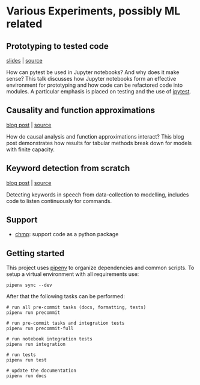 # Various Experiments, possibly ML related

## Prototyping to tested code

[slides](https://htmlpreview.github.io/?https://github.com/chmp/misc-exp/blob/master/20181026-TestingInJupyter/resources/IPyTestIntro.slides.html#/) |
[source](./20181026-TestingInJupyter)

How can pytest be used in Jupyter notebooks? And why does it make sense? This
talk discusses how Jupyter notebooks form an effective environment for
prototyping and how code can be refactored code into modules. A particular
emphasis is placed on testing and the use of
[ipytest](https://github.com/chmp/ipytest).

## Causality and function approximations

[blog post](https://cprohm.de/article/causality-and-function-approximations.html) |
[source](./20180107-Causality)

How do causal analysis and function approximations interact? This blog post
demonstrates how results for tabular methods break down for models with finite
capacity.

## Keyword detection from scratch

[blog post](http://cprohm.de/article/keyword-detection-from-scratch.html) |
[source](./20170813-KeywordDetection)

Detecting keywords in speech from data-collection to modelling, includes code
to listen continuously for commands.

## Support

- [chmp](./chmp): support code as a python package

## Getting started

This project uses [pipenv](https://docs.pipenv.org/) to organize dependencies
and common scripts. To setup a virtual environment with all requirements use:

    pipenv sync --dev

After that the following tasks can be performed:

    # run all pre-commit tasks (docs, formatting, tests)
    pipenv run precommit

    # run pre-commit tasks and integration tests
    pipenv run precommit-full

    # run notebook integration tests
    pipenv run integration

    # run tests
    pipenv run test

    # update the documentation
    pipenv run docs

